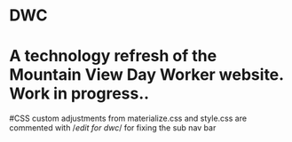# DWC
# A technology refresh of the Mountain View Day Worker website. Work in progress..
#CSS custom adjustments from materialize.css and style.css are commented with /*edit for dwc*/ for fixing the sub nav bar